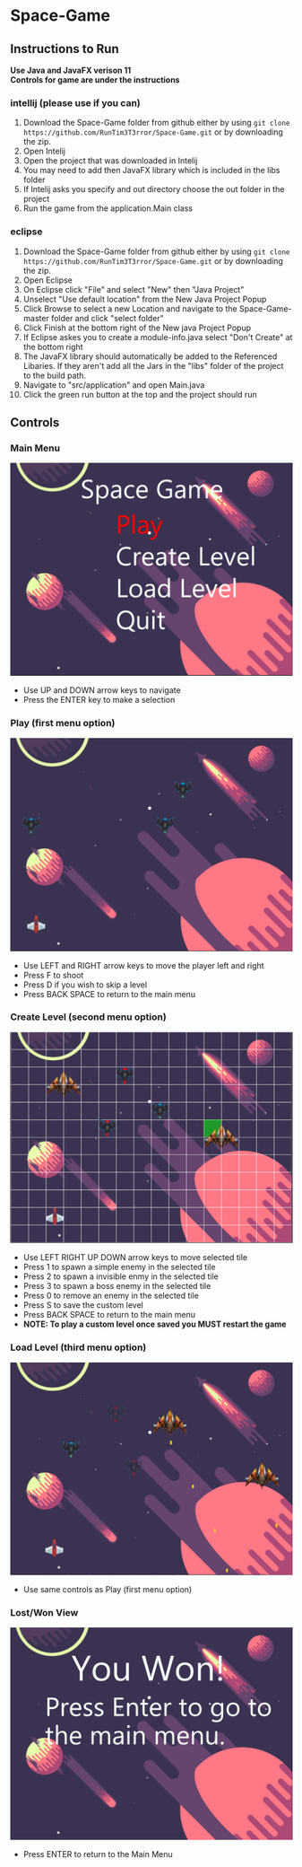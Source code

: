 # Space-Game
## Instructions to Run
<b> Use Java and JavaFX verison 11 </b>
<br>
<b> Controls for game are under the instructions </b>
### intellij (please use if you can)
1. Download the Space-Game folder from github either by using `git clone https://github.com/RunTim3T3rror/Space-Game.git` or by downloading the zip.
2. Open Intelij
3. Open the project that was downloaded in Intelij 
4. You may need to add then JavaFX library which is included in the libs folder
5. If Intelij asks you specify and out directory choose the out folder in the project
6. Run the game from the application.Main class 
### eclipse
1. Download the Space-Game folder from github either by using `git clone https://github.com/RunTim3T3rror/Space-Game.git` or by downloading the zip.
2. Open Eclipse
3. On Eclipse click "File" and select "New" then "Java Project"
4. Unselect "Use default location" from the New Java Project Popup
5. Click Browse to select a new Location and navigate to the Space-Game-master folder and click "select folder"
6. Click Finish at the bottom right of the New java Project Popup
7. If Eclipse askes you to create a module-info.java select "Don't Create" at the bottom right
8. The JavaFX library should automatically be added to the Referenced Libaries. If they aren't add all the Jars in the "libs" folder of the project to the build path.
10. Navigate to "src/application" and open Main.java
11. Click the green run button at the top and the project should run
## Controls
### Main Menu
![alt text](https://github.com/RunTim3T3rror/Space-Game/raw/master/Screenshtos/Main%20Menu.PNG "Main Menu")
* Use UP and DOWN arrow keys to navigate
* Press the ENTER key to make a selection
### Play (first menu option)
![alt text](https://github.com/RunTim3T3rror/Space-Game/raw/master/Screenshtos/Play.PNG "Play")
* Use LEFT and RIGHT arrow keys to move the player left and right
* Press F to shoot
* Press D if you wish to skip a level
* Press BACK SPACE to return to the main menu
### Create Level (second menu option)
![alt text](https://github.com/RunTim3T3rror/Space-Game/raw/master/Screenshtos/Create.PNG "Crete")
* Use LEFT RIGHT UP DOWN arrow keys to move selected tile
* Press 1 to spawn a simple enemy in the selected tile
* Press 2 to spawn a invisible enmy in the selected tile
* Press 3 to spawn a boss enemy in the selected tile
* Press 0 to remove an enemy in the selected tile
* Press S to save the custom level
* Press BACK SPACE to return to the main menu
* <b> NOTE: To play a custom level once saved you MUST restart the game </b>
### Load Level (third menu option)
![alt text](https://github.com/RunTim3T3rror/Space-Game/raw/master/Screenshtos/Custom.PNG "Play Custom")
* Use same controls as Play (first menu option) 
### Lost/Won View
![alt text](https://github.com/RunTim3T3rror/Space-Game/raw/master/Screenshtos/Won.PNG "Won Level")
* Press ENTER to return to the Main Menu
